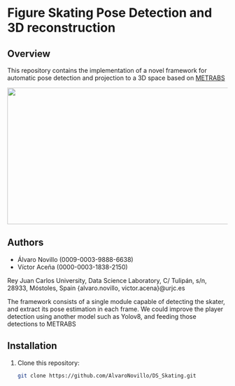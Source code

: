 # Figure Skating Pose Detection and 3D reconstruction

## Overview

This repository contains the implementation of a novel framework for automatic pose detection and projection to a 3D space based on  [METRABS](https://arxiv.org/abs/2007.07227)

<a href="url"><img src="https://github.com/user-attachments/assets/5d01ad28-99c5-4d7c-8651-e95ca4dddc2a" align="center" height="312" width="600" ></a>




## Authors

- Álvaro Novillo (0009-0003-9888-6638)
- Víctor Aceña (0000-0003-1838-2150)
  
Rey Juan Carlos University, Data Science Laboratory, C/ Tulipán, s/n, 28933, Móstoles, Spain
{alvaro.novillo, victor.acena}@urjc.es


The framework consists of a single module capable of detecting the skater, and extract its pose estimation in each frame. We could improve the player detection using another model such as Yolov8, and feeding those detections to METRABS



## Installation

1. Clone this repository:
   ```sh
   git clone https://github.com/AlvaroNovillo/DS_Skating.git
